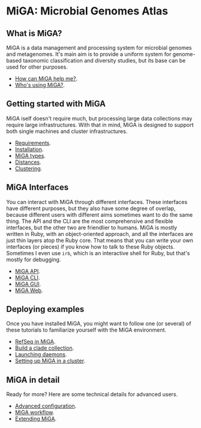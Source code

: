 # MiGA: Microbial Genomes Atlas

## What is MiGA?

MiGA is a data management and processing system for microbial genomes and
metagenomes. It's main aim is to provide a uniform system for genome-based
taxonomic classification and diversity studies, but its base can be used for
other purposes.

* [How can MiGA help me?](part1/pitch.md).
* [Who's using MiGA?](part1/use-cases.md).

## Getting started with MiGA

MiGA iself doesn't require much, but processing large data collections may
require large infrastructures. With that in mind, MiGA is designed to support
both single machines and cluster infrastructures.

* [Requirements](part2/requirements.md).
* [Installation](part2/installation.md).
* [MiGA types](part2/types.md).
* [Distances](part2/distances.md).
* [Clustering](part2/clustering.md).

## MiGA Interfaces

You can interact with MiGA through different interfaces. These interfaces have
different purposes, but they also have some degree of overlap, because different
users with different aims sometimes want to do the same thing. The API and the
CLI are the most comprehensive and flexible interfaces, but the other two are
friendlier to humans. MiGA is mostly written in Ruby, with an object-oriented
approach, and all the interfaces are just thin layers atop the Ruby core. That
means that you can write your own interfaces (or pieces) if you know how to talk
to these Ruby objects. Sometimes I even use `irb`, which is an interactive shell
for Ruby, but that's mostly for debugging.

* [MiGA API](part3/API.md).
* [MiGA CLI](part3/CLI.md).
* [MiGA GUI](part3/GUI.md).
* [MiGA Web](part3/Web.md).

## Deploying examples

Once you have installed MiGA, you might want to follow one (or several) of these
tutorials to familiarize yourself with the MiGA environment.

* [RefSeq in MiGA](part4/deploy-refseq.md).
* [Build a clade collection](part4/deploy-clade.md).
* [Launching daemons](part4/daemons.md).
* [Setting up MiGA in a cluster](part4/cluster.md).

## MiGA in detail

Ready for more? Here are some technical details for advanced users.

* [Advanced configuration](part5/advanced-configuration.md).
* [MiGA workflow](part5/workflow.md).
* [Extending MiGA](part5/extending.md).
